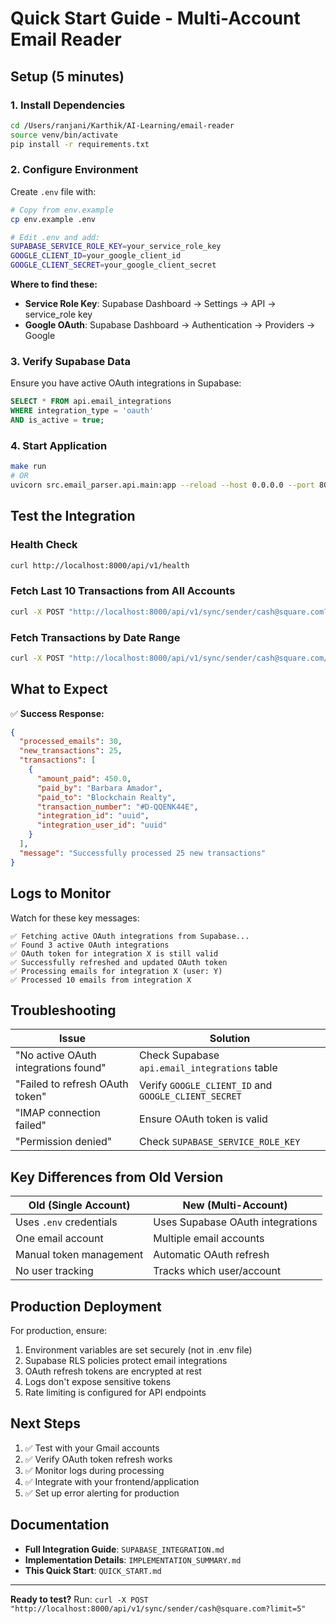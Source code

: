 # Quick Start Guide - Multi-Account Email Reader

## Setup (5 minutes)

### 1. Install Dependencies
```bash
cd /Users/ranjani/Karthik/AI-Learning/email-reader
source venv/bin/activate
pip install -r requirements.txt
```

### 2. Configure Environment
Create `.env` file with:
```bash
# Copy from env.example
cp env.example .env

# Edit .env and add:
SUPABASE_SERVICE_ROLE_KEY=your_service_role_key
GOOGLE_CLIENT_ID=your_google_client_id  
GOOGLE_CLIENT_SECRET=your_google_client_secret
```

**Where to find these:**
- **Service Role Key**: Supabase Dashboard → Settings → API → service_role key
- **Google OAuth**: Supabase Dashboard → Authentication → Providers → Google

### 3. Verify Supabase Data
Ensure you have active OAuth integrations in Supabase:
```sql
SELECT * FROM api.email_integrations 
WHERE integration_type = 'oauth' 
AND is_active = true;
```

### 4. Start Application
```bash
make run
# OR
uvicorn src.email_parser.api.main:app --reload --host 0.0.0.0 --port 8000
```

## Test the Integration

### Health Check
```bash
curl http://localhost:8000/api/v1/health
```

### Fetch Last 10 Transactions from All Accounts
```bash
curl -X POST "http://localhost:8000/api/v1/sync/sender/cash@square.com?limit=10"
```

### Fetch Transactions by Date Range
```bash
curl -X POST "http://localhost:8000/api/v1/sync/sender/cash@square.com/date-range?start_date=2025-08-01&end_date=2025-08-31"
```

## What to Expect

✅ **Success Response:**
```json
{
  "processed_emails": 30,
  "new_transactions": 25,
  "transactions": [
    {
      "amount_paid": 450.0,
      "paid_by": "Barbara Amador",
      "paid_to": "Blockchain Realty",
      "transaction_number": "#D-QQENK44E",
      "integration_id": "uuid",
      "integration_user_id": "uuid"
    }
  ],
  "message": "Successfully processed 25 new transactions"
}
```

## Logs to Monitor

Watch for these key messages:
```
✅ Fetching active OAuth integrations from Supabase...
✅ Found 3 active OAuth integrations
✅ OAuth token for integration X is still valid
✅ Successfully refreshed and updated OAuth token
✅ Processing emails for integration X (user: Y)
✅ Processed 10 emails from integration X
```

## Troubleshooting

| Issue | Solution |
|-------|----------|
| "No active OAuth integrations found" | Check Supabase `api.email_integrations` table |
| "Failed to refresh OAuth token" | Verify `GOOGLE_CLIENT_ID` and `GOOGLE_CLIENT_SECRET` |
| "IMAP connection failed" | Ensure OAuth token is valid |
| "Permission denied" | Check `SUPABASE_SERVICE_ROLE_KEY` |

## Key Differences from Old Version

| Old (Single Account) | New (Multi-Account) |
|---------------------|---------------------|
| Uses `.env` credentials | Uses Supabase OAuth integrations |
| One email account | Multiple email accounts |
| Manual token management | Automatic OAuth refresh |
| No user tracking | Tracks which user/account |

## Production Deployment

For production, ensure:
1. Environment variables are set securely (not in .env file)
2. Supabase RLS policies protect email integrations
3. OAuth refresh tokens are encrypted at rest
4. Logs don't expose sensitive tokens
5. Rate limiting is configured for API endpoints

## Next Steps

1. ✅ Test with your Gmail accounts
2. ✅ Verify OAuth token refresh works
3. ✅ Monitor logs during processing
4. ✅ Integrate with your frontend/application
5. ✅ Set up error alerting for production

## Documentation

- **Full Integration Guide**: `SUPABASE_INTEGRATION.md`
- **Implementation Details**: `IMPLEMENTATION_SUMMARY.md`
- **This Quick Start**: `QUICK_START.md`

---

**Ready to test?** Run: `curl -X POST "http://localhost:8000/api/v1/sync/sender/cash@square.com?limit=5"`

